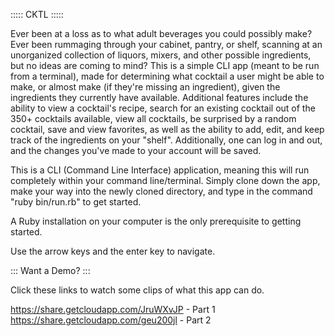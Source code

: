 ::::: CKTL :::::

Ever been at a loss as to what adult beverages you could possibly make? Ever been rummaging through your cabinet, pantry, or shelf, scanning at an unorganized collection of liquors, mixers, and other possible ingredients, but no ideas are coming to mind? This is a simple CLI app (meant to be run from a terminal), made for determining what cocktail a user might be able to make, or almost make (if they're missing an ingredient), given the ingredients they currently have available. Additional features include the ability to view a cocktail's recipe, search for an existing cocktail out of the 350+ cocktails available, view all cocktails, be surprised by a random cocktail, save and view favorites, as well as the ability to add, edit, and keep track of the ingredients on your "shelf". Additionally, one can log in and out, and the changes you've made to your account will be saved.

This is a CLI (Command Line Interface) application, meaning this will run completely within your command line/terminal. Simply clone down the app, make your way into the newly cloned directory, and type in the command "ruby bin/run.rb" to get started. 

A Ruby installation on your computer is the only prerequisite to getting started.

Use the arrow keys and the enter key to navigate.

::: Want a Demo? :::

Click these links to watch some clips of what this app can do.

https://share.getcloudapp.com/JruWXvJP - Part 1
https://share.getcloudapp.com/geu200jl - Part 2
